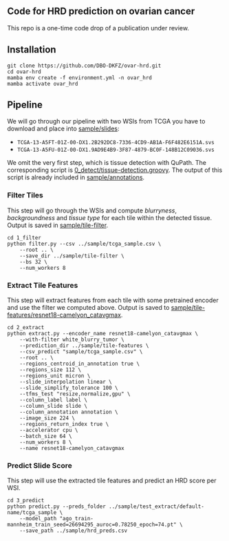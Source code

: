Code for HRD prediction on ovarian cancer
-----------------------------------------

This repo is a one-time code drop of a publication under review.

Installation
------------

````
git clone https://github.com/DBO-DKFZ/ovar-hrd.git
cd ovar-hrd
mamba env create -f environment.yml -n ovar_hrd
mamba activate ovar_hrd
````


Pipeline
--------
We will go through our pipeline with two WSIs from TCGA you have to download and place into [sample/slides](sample/slides):  
  - `TCGA-13-A5FT-01Z-00-DX1.2B292DC8-7336-4CD9-AB1A-F6F482E6151A.svs`
  - `TCGA-13-A5FU-01Z-00-DX1.9AD9E4B9-3F87-4879-BC0F-148B12C09036.svs`

We omit the very first step, which is tissue detection with QuPath. The corresponding script is [0_detect/tissue-detection.groovy](0_detect/tissue-detection.groovy). The output of this script is already included in [sample/annotations](sample/annotations).

### Filter Tiles
This step will go through the WSIs and compute *blurryness*, *backgroundness* and *tissue type* for each tile within the detected tissue. Output is saved in [sample/tile-filter](sample/tile-filter).
````
cd 1_filter
python filter.py --csv ../sample/tcga_sample.csv \
    --root .. \
    --save_dir ../sample/tile-filter \
    --bs 32 \
    --num_workers 8
````

### Extract Tile Features
This step will extract features from each tile with some pretrained encoder and use the filter we computed above. Output is saved to [sample/tile-features/resnet18-camelyon_catavgmax](sample/tile-features/resnet18-camelyon_catavgmax).

````
cd 2_extract
python extract.py --encoder_name resnet18-camelyon_catavgmax \
    --with-filter white_blurry_tumor \
    --prediction_dir ../sample/tile-features \
    --csv_predict "sample/tcga_sample.csv" \
    --root .. \
    --regions_centroid_in_annotation true \
    --regions_size 112 \
    --regions_unit micron \
    --slide_interpolation linear \
    --slide_simplify_tolerance 100 \
    --tfms_test "resize,normalize,gpu" \
    --column_label label \
    --column_slide slide \
    --column_annotation annotation \
    --image_size 224 \
    --regions_return_index true \
    --accelerator cpu \
    --batch_size 64 \
    --num_workers 8 \
    --name resnet18-camelyon_catavgmax
````

### Predict Slide Score
This step will use the extracted tile features and predict an HRD score per WSI.
````
cd 3_predict
python predict.py --preds_folder ../sample/test_extract/default-name/tcga_sample \
    --model_path "ago_train-mannheim_train_seed=26694295_auroc=0.78250_epoch=74.pt" \
    --save_path ../sample/hrd_preds.csv
````
